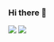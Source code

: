 ### Hi there 👋




<img src="https://img.shields.io/badge/R-276DC3?style=flat-square&logo=R&logoColor=white"/>  <img src="https://img.shields.io/badge/Python-3776AB?style=flat-square&logo=Python&logoColor=white"/>



<!--
**winnie041/winnie041** is a ✨ _special_ ✨ repository because its `README.md` (this file) appears on your GitHub profile.

Here are some ideas to get you started:

- 🔭 I’m currently working on ...
- 🌱 I’m currently learning ...
- 👯 I’m looking to collaborate on ...
- 🤔 I’m looking for help with ...
- 💬 Ask me about ...
- 📫 How to reach me: ...
- 😄 Pronouns: ...
- ⚡ Fun fact: ...
-->
